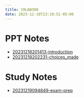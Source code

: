 ```yaml
---
title: 19LAW300
date: 2023-12-18T23:18:51-05:00
---
```


# PPT Notes
- [20231218201413-introduction](20231218201413-introduction.md)
- [20231218202231-choices_made](20231218202231-choices_made.md)


# Study Notes
- [20231219094849-exam-prep](20231219094849-exam-prep.md)